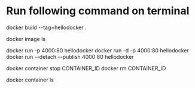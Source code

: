 
# Run following command on terminal

docker build --tag=hellodocker .

docker image ls

docker run -p 4000:80 hellodocker
docker run -d -p 4000:80 hellodocker
docker run --detach --publish 4000:80 hellodocker


docker container stop CONTAINER_ID
docker rm CONTAINER_ID

docker container ls